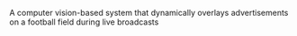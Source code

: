 A computer vision-based system that dynamically overlays advertisements on a football field during live broadcasts
